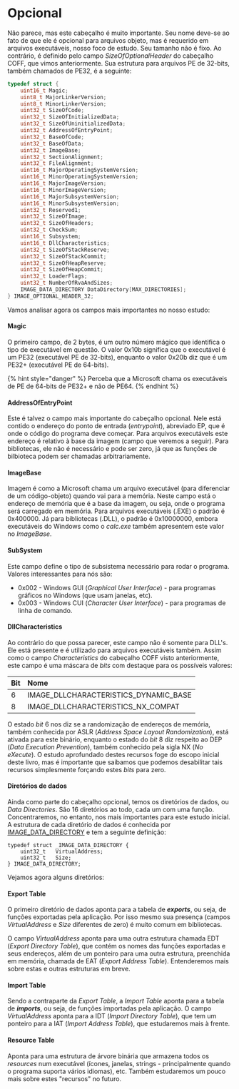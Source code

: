 # Opcional

Não parece, mas este cabeçalho é muito importante. Seu nome deve-se ao fato de que ele é opcional para arquivos objeto, mas é requerido em arquivos executáveis, nosso foco de estudo. Seu tamanho não é fixo. Ao contrário, é definido pelo campo _SizeOfOptionalHeader_ do cabeçalho COFF, que vimos anteriormente. Sua estrutura para arquivos PE de 32-bits, também chamados de PE32, é a seguinte:

```c
typedef struct {
    uint16_t Magic;
    uint8_t MajorLinkerVersion;
    uint8_t MinorLinkerVersion;
    uint32_t SizeOfCode;
    uint32_t SizeOfInitializedData;
    uint32_t SizeOfUninitializedData;
    uint32_t AddressOfEntryPoint;
    uint32_t BaseOfCode;
    uint32_t BaseOfData;
    uint32_t ImageBase;
    uint32_t SectionAlignment;
    uint32_t FileAlignment;
    uint16_t MajorOperatingSystemVersion;
    uint16_t MinorOperatingSystemVersion;
    uint16_t MajorImageVersion;
    uint16_t MinorImageVersion;
    uint16_t MajorSubsystemVersion;
    uint16_t MinorSubsystemVersion;
    uint32_t Reserved1;
    uint32_t SizeOfImage;
    uint32_t SizeOfHeaders;
    uint32_t CheckSum;
    uint16_t Subsystem;
    uint16_t DllCharacteristics;
    uint32_t SizeOfStackReserve;
    uint32_t SizeOfStackCommit;
    uint32_t SizeOfHeapReserve;
    uint32_t SizeOfHeapCommit;
    uint32_t LoaderFlags;
    uint32_t NumberOfRvaAndSizes;
    IMAGE_DATA_DIRECTORY DataDirectory[MAX_DIRECTORIES];
} IMAGE_OPTIONAL_HEADER_32;
```

Vamos analisar agora os campos mais importantes no nosso estudo:

#### **Magic**

O primeiro campo, de 2 bytes, é um outro número mágico que identifica o tipo de executável em questão. O valor 0x10b significa que o executável é um PE32 \(executável PE de 32-bits\), enquanto o valor 0x20b diz que é um PE32+ \(executável PE de 64-bits\).

{% hint style="danger" %}
Perceba que a Microsoft chama os executáveis de PE de 64-bits de PE32+ e não de PE64.
{% endhint %}

#### **AddressOfEntryPoint**

Este é talvez o campo mais importante do cabeçalho opcional. Nele está contido o endereço do ponto de entrada \(_entrypoint_\), abreviado EP, que é onde o código do programa deve começar. Para arquivos executávels este endereço é relativo à base da imagem \(campo que veremos a seguir\). Para bibliotecas, ele não é necessário e pode ser zero, já que as funções de bilbioteca podem ser chamadas arbitrariamente.

#### **ImageBase**

Imagem é como a Microsoft chama um arquivo executável \(para diferenciar de um código-objeto\) quando vai para a memória. Neste campo está o endereço de memória que é a base da imagem, ou seja, onde o programa será carregado em memória. Para arquivos executáveis \(.EXE\) o padrão é 0x400000. Já para bibliotecas \(.DLL\), o padrão é 0x10000000, embora executáveis do Windows como o _calc.exe_ também apresentem este valor no _ImageBase_.

#### **SubSystem**

Este campo define o tipo de subsistema necessário para rodar o programa. Valores interessantes para nós são:

* 0x002 - Windows GUI \(_Graphical User Interface_\) - para programas gráficos no Windows \(que usam janelas, etc\).
* 0x003 - Windows CUI \(_Character User Interface_\) - para programas de linha de comando.

#### **DllCharacteristics**

Ao contrário do que possa parecer, este campo não é somente para DLL's. Ele está presente e é utilizado para arquivos executáveis também. Assim como o campo _Characteristics_ do cabeçalho COFF visto anteriormente, este campo é uma máscara de _bits_ com destaque para os possíveis valores:

| Bit | Nome |
| :--- | :--- |
| 6 | IMAGE\_DLLCHARACTERISTICS\_DYNAMIC\_BASE |
| 8 | IMAGE\_DLLCHARACTERISTICS\_NX\_COMPAT |

O estado _bit_ 6 nos diz se a randomização de endereços de memória, também conhecida por ASLR \(_Address Space Layout Randomization_\), está ativada para este binário, enquanto o estado do _bit_ 8 diz respeito ao DEP \(_Data Execution Prevention_\), também conhecido pela sigla NX \(_No eXecute_\). O estudo aprofundado destes recursos foge do escopo inicial deste livro, mas é importante que saibamos que podemos desabilitar tais recursos simplesmente forçando estes _bits_ para zero.

#### Diretórios de dados

Ainda como parte do cabeçalho opcional, temos os diretórios de dados, ou _Data Directories_. São 16 diretórios ao todo, cada um com uma função. Concentraremos, no entanto, nos mais importantes para este estudo inicial. A estrutura de cada diretório de dados é conhecida por [IMAGE\_DATA\_DIRECTORY](https://msdn.microsoft.com/en-us/library/windows/desktop/ms680305%28v=vs.85%29.aspx) e tem a seguinte definição:

```text
typedef struct _IMAGE_DATA_DIRECTORY {
    uint32_t   VirtualAddress;
    uint32_t   Size;
} IMAGE_DATA_DIRECTORY;
```

Vejamos agora alguns diretórios:

#### **Export Table**

O primeiro diretório de dados aponta para a tabela de _**exports**_, ou seja, de funções exportadas pela aplicação. Por isso mesmo sua presença \(campos _VirtualAddress_ e _Size_ diferentes de zero\) é muito comum em bibliotecas.

O campo _VirtualAddress_ aponta para uma outra estrutura chamada EDT \(_Export Directory Table_\), que contém os nomes das funções exportadas e seus endereços, além de um ponteiro para uma outra estrutura, preenchida em memória, chamada de EAT \(_Export Address Table_\). Entenderemos mais sobre estas e outras estruturas em breve.

#### **Import Table**

Sendo a contraparte da _Export Table_, a _Import Table_ aponta para a tabela de _**imports**_, ou seja, de funções importadas pela aplicação. O campo _VirtualAddress_ aponta para a IDT \(_Import Directory Table_\), que tem um ponteiro para a IAT \(_Import Address Table_\), que estudaremos mais à frente.

#### **Resource Table**

Aponta para uma estrutura de árvore binária que armazena todos os _resources_ num executável \(ícones, janelas, strings - principalmente quando o programa suporta vários idiomas\), etc. Também estudaremos um pouco mais sobre estes "recursos" no futuro.

